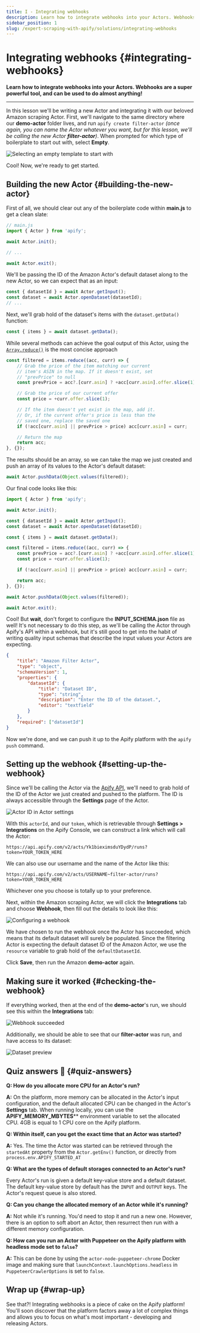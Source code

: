 ```yaml
---
title: I - Integrating webhooks
description: Learn how to integrate webhooks into your Actors. Webhooks are a super powerful tool, and can be used to do almost anything!
sidebar_position: 1
slug: /expert-scraping-with-apify/solutions/integrating-webhooks
---
```


# Integrating webhooks {#integrating-webhooks}

**Learn how to integrate webhooks into your Actors. Webhooks are a super powerful tool, and can be used to do almost anything!**

---

In this lesson we'll be writing a new Actor and integrating it with our beloved Amazon scraping Actor. First, we'll navigate to the same directory where our **demo-actor** folder lives, and run `apify create filter-actor` _(once again, you can name the Actor whatever you want, but for this lesson, we'll be calling the new Actor **filter-actor**)_. When prompted for which type of boilerplate to start out with, select **Empty**.

![Selecting an empty template to start with](./images/select-empty.jpg)

Cool! Now, we're ready to get started.

## Building the new Actor {#building-the-new-actor}

First of all, we should clear out any of the boilerplate code within **main.js** to get a clean slate:

```js
// main.js
import { Actor } from 'apify';

await Actor.init();

// ...

await Actor.exit();
```

We'll be passing the ID of the Amazon Actor's default dataset along to the new Actor, so we can expect that as an input:

```js
const { datasetId } = await Actor.getInput();
const dataset = await Actor.openDataset(datasetId);
// ...
```

Next, we'll grab hold of the dataset's items with the `dataset.getData()` function:

```js
const { items } = await dataset.getData();
```

While several methods can achieve the goal output of this Actor, using the [`Array.reduce()`](https://developer.mozilla.org/en-US/docs/Web/JavaScript/Reference/Global_Objects/Array/reduce) is the most concise approach

```js
const filtered = items.reduce((acc, curr) => {
    // Grab the price of the item matching our current
    // item's ASIN in the map. If it doesn't exist, set
    // "prevPrice" to null
    const prevPrice = acc?.[curr.asin] ? +acc[curr.asin].offer.slice(1) : null;

    // Grab the price of our current offer
    const price = +curr.offer.slice(1);

    // If the item doesn't yet exist in the map, add it.
    // Or, if the current offer's price is less than the
    // saved one, replace the saved one
    if (!acc[curr.asin] || prevPrice > price) acc[curr.asin] = curr;

    // Return the map
    return acc;
}, {});
```

The results should be an array, so we can take the map we just created and push an array of its values to the Actor's default dataset:

```js
await Actor.pushData(Object.values(filtered));
```

Our final code looks like this:

```js
import { Actor } from 'apify';

await Actor.init();

const { datasetId } = await Actor.getInput();
const dataset = await Actor.openDataset(datasetId);

const { items } = await dataset.getData();

const filtered = items.reduce((acc, curr) => {
    const prevPrice = acc?.[curr.asin] ? +acc[curr.asin].offer.slice(1) : null;
    const price = +curr.offer.slice(1);

    if (!acc[curr.asin] || prevPrice > price) acc[curr.asin] = curr;

    return acc;
}, {});

await Actor.pushData(Object.values(filtered));

await Actor.exit();
```

Cool! But **wait**, don't forget to configure the **INPUT_SCHEMA.json** file as well! It's not necessary to do this step, as we'll be calling the Actor through Apify's API within a webhook, but it's still good to get into the habit of writing quality input schemas that describe the input values your Actors are expecting.

```json
{
    "title": "Amazon Filter Actor",
    "type": "object",
    "schemaVersion": 1,
    "properties": {
        "datasetId": {
            "title": "Dataset ID",
            "type": "string",
            "description": "Enter the ID of the dataset.",
            "editor": "textfield"
        }
    },
    "required": ["datasetId"]
}
```

Now we're done, and we can push it up to the Apify platform with the `apify push` command.

## Setting up the webhook {#setting-up-the-webhook}

Since we'll be calling the Actor via the [Apify API](/academy/api/run-actor-and-retrieve-data-via-api), we'll need to grab hold of the ID of the Actor we just created and pushed to the platform. The ID is always accessible through the **Settings** page of the Actor.

![Actor ID in Actor settings](./images/actor-settings.jpg)

With this `actorId`, and our `token`, which is retrievable through **Settings > Integrations** on the Apify Console, we can construct a link which will call the Actor:

```text
https://api.apify.com/v2/acts/Yk1bieximsduYDydP/runs?token=YOUR_TOKEN_HERE
```

We can also use our username and the name of the Actor like this:

```text
https://api.apify.com/v2/acts/USERNAME~filter-actor/runs?token=YOUR_TOKEN_HERE
```

Whichever one you choose is totally up to your preference.

Next, within the Amazon scraping Actor, we will click the **Integrations** tab and choose **Webhook**, then fill out the details to look like this:

![Configuring a webhook](./images/adding-webhook.jpg)

We have chosen to run the webhook once the Actor has succeeded, which means that its default dataset will surely be populated. Since the filtering Actor is expecting the default dataset ID of the Amazon Actor, we use the `resource` variable to grab hold of the `defaultDatasetId`.

Click **Save**, then run the Amazon **demo-actor** again.

## Making sure it worked {#checking-the-webhook}

If everything worked, then at the end of the **demo-actor**'s run, we should see this within the **Integrations** tab:

![Webhook succeeded](./images/webhook-succeeded.png)

Additionally, we should be able to see that our **filter-actor** was run, and have access to its dataset:

![Dataset preview](./images/dataset-preview.png)

## Quiz answers 📝 {#quiz-answers}

**Q: How do you allocate more CPU for an Actor's run?**

**A:** On the platform, more memory can be allocated in the Actor's input configuration, and the default allocated CPU can be changed in the Actor's **Settings** tab. When running locally, you can use the **APIFY_MEMORY_MBYTES**** environment variable to set the allocated CPU. 4GB is equal to 1 CPU core on the Apify platform.

**Q: Within itself, can you get the exact time that an Actor was started?**

**A:** Yes. The time the Actor was started can be retrieved through the `startedAt` property from the `Actor.getEnv()` function, or directly from `process.env.APIFY_STARTED_AT`

**Q: What are the types of default storages connected to an Actor's run?**

Every Actor's run is given a default key-value store and a default dataset. The default key-value store by default has the `INPUT` and `OUTPUT` keys. The Actor's request queue is also stored.

**Q: Can you change the allocated memory of an Actor while it's running?**

**A:** Not while it's running. You'd need to stop it and run a new one. However, there is an option to soft abort an Actor, then resurrect then run with a different memory configuration.

**Q: How can you run an Actor with Puppeteer on the Apify platform with headless mode set to `false`?**

**A:** This can be done by using the `actor-node-puppeteer-chrome` Docker image and making sure that `launchContext.launchOptions.headless` in `PuppeteerCrawlerOptions` is set to `false`.

## Wrap up {#wrap-up}

See that?! Integrating webhooks is a piece of cake on the Apify platform! You'll soon discover that the platform factors away a lot of complex things and allows you to focus on what's most important - developing and releasing Actors.
